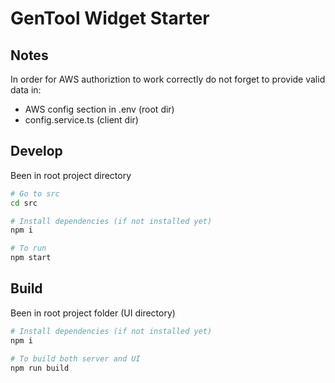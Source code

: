 # GenTool Widget Starter

## Notes

In order for AWS authoriztion to work correctly do not forget to provide valid data in:
  - AWS config section in .env (root dir)
  - config.service.ts (client dir)

## Develop

Been in root project directory

```bash
# Go to src
cd src

# Install dependencies (if not installed yet)
npm i

# To run
npm start
```

## Build

Been in root project folder (UI directory)

```bash
# Install dependencies (if not installed yet)
npm i

# To build both server and UI
npm run build
```
